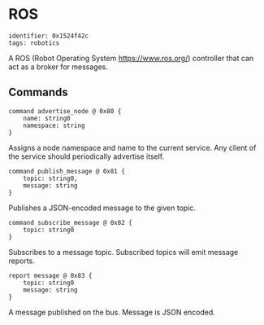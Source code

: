 # ROS

    identifier: 0x1524f42c
    tags: robotics
    
A ROS (Robot Operating System https://www.ros.org/) controller that can act as a broker for messages.

## Commands

    command advertise_node @ 0x80 {
        name: string0
        namespace: string
    }

Assigns a node namespace and name to the current service. Any client of the service should periodically advertise itself.

    command publish_message @ 0x81 {
        topic: string0,
        message: string
    }

Publishes a JSON-encoded message to the given topic.

    command subscribe_message @ 0x82 {
        topic: string0
    }

Subscribes to a message topic. Subscribed topics will emit message reports.

    report message @ 0x83 {
        topic: string0
        message: string
    }

A message published on the bus. Message is JSON encoded.